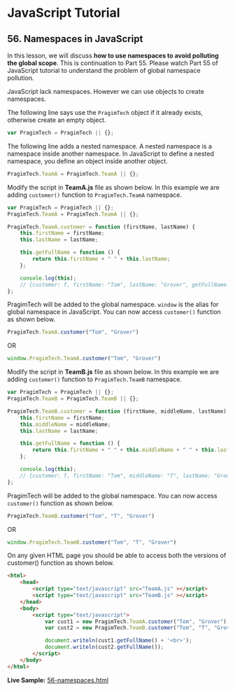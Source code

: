 <!-- markdownlint-disable MD022 MD033 -->
# JavaScript Tutorial

## 56. Namespaces in JavaScript

In this lesson, we will discuss **how to use namespaces to avoid polluting the global scope**. This is continuation to Part 55. Please watch Part 55 of JavaScript tutorial to understand the problem of global namespace pollution.

JavaScript lack namespaces. However we can use objects to create namespaces.

The following line says use the `PragimTech` object if it already exists, otherwise create an empty object.

```js
var PragimTech = PragimTech || {};
```

The following line adds a nested namespace. A nested namespace is a namespace inside another namespace. In JavaScript to define a nested namespace, you define an object inside another object.

```js
PragimTech.TeamA = PragimTech.TeamA || {};
```

Modify the script in **TeamA.js** file as shown below. In this example we are adding `customer()` function to `PragimTech.TeamA` namespace.

```js
var PragimTech = PragimTech || {};
PragimTech.TeamA = PragimTech.TeamA || {};

PragimTech.TeamA.customer = function (firstName, lastName) {
    this.firstName = firstName;
    this.lastName = lastName;

    this.getFullName = function () {
        return this.firstName + " " + this.lastName;
    };

    console.log(this);
    // {customer: f, firstName: "Tom", lastName: "Grover", getFullName: f}
};
```

PragimTech will be added to the global namespace. `window` is the alias for global namespace in JavaScript. You can now access `customer()` function as shown below.

```js
PragimTech.TeamA.customer("Tom", "Grover")
```

OR

```js
window.PragimTech.TeamA.customer("Tom", "Grover")
```

Modify the script in **TeamB.js** file as shown below. In this example we are adding `customer()` function to `PragimTech.TeamB` namespace.

```js
var PragimTech = PragimTech || {};
PragimTech.TeamB = PragimTech.TeamB || {};

PragimTech.TeamB.customer = function (firstName, middleName, lastName) {
    this.firstName = firstName;
    this.middleName = middleName;
    this.lastName = lastName;

    this.getFullName = function () {
        return this.firstName + " " + this.middleName + " " + this.lastName;
    };

    console.log(this);
    // {customer: f, firstName: "Tom", middleName: "T", lastName: "Grover", getFullName: f}
};
```

PragimTech will be added to the global namespace. You can now access `customer()` function as shown below.

```js
PragimTech.TeamB.customer("Tom", "T", "Grover")
```

OR

```js
window.PragimTech.TeamB.customer("Tom", "T", "Grover")
```

On any given HTML page you should be able to access both the versions of customer() function as shown below.

```html
<html>
    <head>
        <script type="text/javascript" src="TeamA.js" ></script>
        <script type="text/javascript" src="TeamB.js" ></script>
    </head>
    <body>
        <script type="text/javascript">
            var cust1 = new PragimTech.TeamA.customer("Tom", "Grover");
            var cust2 = new PragimTech.TeamB.customer("Tom", "T", "Grover");

            document.writeln(cust1.getFullName() + '<br>');
            document.writeln(cust2.getFullName());
        </script>
    </body>
</html>
```

**Live Sample:** [56-namespaces.html](https://james-priest.github.io/code-exercises/javascript_exercises/javascript-csharp/public/56-namespaces.html)